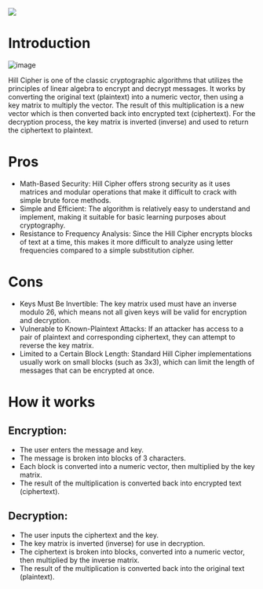 
![](https://img.shields.io/badge/Python-red?style=for-the-badge&logo=python) 

# Introduction

![image](https://github.com/user-attachments/assets/f3a85d50-9503-4056-a3c1-c22138909db3)


Hill Cipher is one of the classic cryptographic algorithms that utilizes the principles of linear algebra to encrypt and decrypt messages. It works by converting the original text (plaintext) into a numeric vector, then using a key matrix to multiply the vector. The result of this multiplication is a new vector which is then converted back into encrypted text (ciphertext). For the decryption process, the key matrix is inverted (inverse) and used to return the ciphertext to plaintext.
# Pros
- Math-Based Security: Hill Cipher offers strong security as it uses matrices and modular operations that make it difficult to crack with simple brute force methods.
- Simple and Efficient: The algorithm is relatively easy to understand and implement, making it suitable for basic learning purposes about cryptography.
- Resistance to Frequency Analysis: Since the Hill Cipher encrypts blocks of text at a time, this makes it more difficult to analyze using letter frequencies compared to a simple substitution cipher.

# Cons
- Keys Must Be Invertible: The key matrix used must have an inverse modulo 26, which means not all given keys will be valid for encryption and decryption.
- Vulnerable to Known-Plaintext Attacks: If an attacker has access to a pair of plaintext and corresponding ciphertext, they can attempt to reverse the key matrix.
- Limited to a Certain Block Length: Standard Hill Cipher implementations usually work on small blocks (such as 3x3), which can limit the length of messages that can be encrypted at once.



# How it works
## Encryption:
- The user enters the message and key.
- The message is broken into blocks of 3 characters.
- Each block is converted into a numeric vector, then multiplied by the key matrix.
- The result of the multiplication is converted back into encrypted text (ciphertext).

## Decryption:

- The user inputs the ciphertext and the key.
- The key matrix is inverted (inverse) for use in decryption.
- The ciphertext is broken into blocks, converted into a numeric vector, then multiplied by the inverse matrix.
- The result of the multiplication is converted back into the original text (plaintext).

